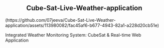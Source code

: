 <div align="center">
 <h2  align="center" >Cube-Sat-Live-Weather-application</h2>  
  </div>
  (https://github.com/07jeeva/Cube-Sat-Live-Weather-application/assets/113980082/fac45af6-b677-4943-82a1-a228d20cb51e)

Integrated Weather Monitoring System: CubeSat &amp; Real-time Web Application
